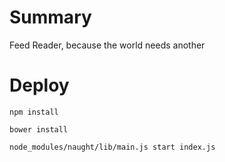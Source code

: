 # Summary
Feed Reader, because the world needs another

# Deploy

<code>npm install</code>

<code>bower install</code>

<code>node_modules/naught/lib/main.js start index.js</code>
